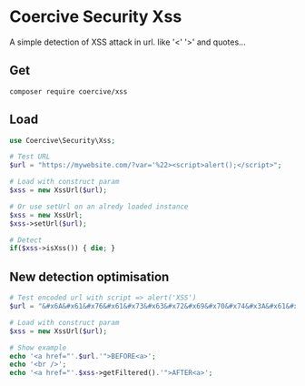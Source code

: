 Coercive Security Xss
=====================

A simple detection of XSS attack in url. like '<' '>' and quotes...

Get
---
```
composer require coercive/xss
```

Load
----
```php
use Coercive\Security\Xss;

# Test URL
$url = "https://mywebsite.com/?var='%22><script>alert();</script>";

# Load with construct param
$xss = new XssUrl($url);

# Or use setUrl on an alredy loaded instance
$xss = new XssUrl;
$xss->setUrl($url);

# Detect
if($xss->isXss()) { die; }

```

New detection optimisation
--------------------------
```php
# Test encoded url with script => alert('XSS')
$url = "&#x6A&#x61&#x76&#x61&#x73&#x63&#x72&#x69&#x70&#x74&#x3A&#x61&#x6C&#x65&#x72&#x74&#x28&#x27&#x58&#x53&#x53&#x0027&#x29";

# Load with construct param
$xss = new XssUrl($url);

# Show example
echo '<a href="'.$url.'">BEFORE<a>';
echo '<br />';
echo '<a href="'.$xss->getFiltered().'">AFTER<a>';
```
